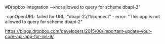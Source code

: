 #Dropbox integration -->not allowed to query for scheme dbapi-2"

-canOpenURL: failed for URL: "dbapi-2://1/connect" - error: "This app is not allowed to query for scheme dbapi-2"

https://blogs.dropbox.com/developers/2015/08/important-update-your-core-api-app-for-ios-9/